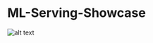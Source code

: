 # ML-Serving-Showcase

![alt text](https://github.com/gershonc/ml-serving-showcase/tree/main/img/postman_serving_ml.jpg?raw=true)
